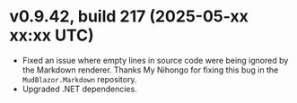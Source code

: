# v0.9.42, build 217 (2025-05-xx xx:xx UTC)
- Fixed an issue where empty lines in source code were being ignored by the Markdown renderer. Thanks My Nihongo for fixing this bug in the `MudBlazor.Markdown` repository.
- Upgraded .NET dependencies.